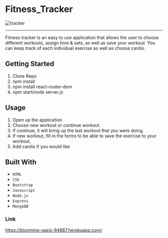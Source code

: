 # Fitness_Tracker

![tracker](https://user-images.githubusercontent.com/62081345/98596923-2d9b4c80-22a6-11eb-952c-164dfce203be.gif)

***

Fitness tracker is an easy to use application that allows the user to choose different workouts, assign time & sets, as well as save your workout.
You can keep track of each individual exercise as well as choose cardio.

## Getting Started

1. Clone Repo 
2. npm install
3. npm install react-router-dom 
4. npm start/node server.js 

## Usage

1. Open up the application
2. Choose new workout or continue workout.
3. If continue, it will bring up the last workout that you were doing.
4. If new workout, fill in the forms to be able to save the exercise to your workout.
5. Add cardio if you would like

## Built With 

- `HTML`
- `CSS`
- `Bootstrap`
- `Javascript`
- `Node.js`
- `Express`
- `MongoDB`

### Link 

https://blooming-oasis-94887.herokuapp.com/


